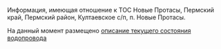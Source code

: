 Информация, имеющая отношение к ТОС Новые Протасы, Пермский край, Пермский район, Култаевское с/п, п. Новые Протасы.

На данный момент размещено [описание текущего состояния водопровода](https://github.com/GadskyPapa/protasy/blob/master/water.md)
